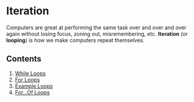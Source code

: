 # Iteration

Computers are great at performing the same task over and over and over again without losing focus, zoning out, misremembering, etc. **Iteration** (or **looping**) is how we make computers repeat themselves.

## Contents

1. [While Loops](./While.md)
1. [For Loops](./For.md)
1. [Example Loops](./Example-Loops.md)
1. [For...Of Loops](./For-Of.md)
